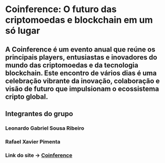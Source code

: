 # Coinference: O futuro das criptomoedas e blockchain em um só lugar

## A Coinference é um evento anual que reúne os principais players, entusiastas e inovadores do mundo das criptomoedas e da tecnologia blockchain. Este encontro de vários dias é uma celebração vibrante da inovação, colaboração e visão de futuro que impulsionam o ecossistema cripto global.

## Integrantes do grupo

### Leonardo Gabriel Sousa Ribeiro

### Rafael Xavier Pimenta 

### Link do site -> [Coinference](https://coinference.com.br/)

